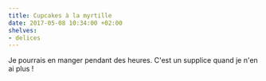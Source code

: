 ```yaml
---
title: Cupcakes à la myrtille
date: 2017-05-08 10:34:00 +02:00
shelves:
- delices
---
```


Je pourrais en manger pendant des heures. C'est un supplice quand je n'en ai plus !